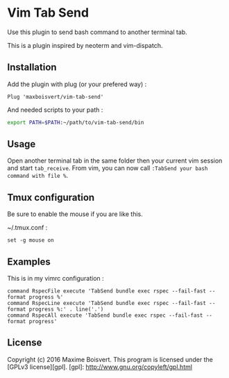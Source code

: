 # Vim Tab Send

Use this plugin to send bash command to another terminal tab.

This is a plugin inspired by neoterm and vim-dispatch.

## Installation

Add the plugin with plug (or your prefered way) :
```VimL
Plug 'maxboisvert/vim-tab-send'
```

And needed scripts to your path :
```bash
export PATH=$PATH:~/path/to/vim-tab-send/bin
```

## Usage
Open another terminal tab in the same folder then your current vim session and start `tab_receive`. From vim, you can now call `:TabSend your bash command with file %`.

## Tmux configuration

Be sure to enable the mouse if you are like this.

~/.tmux.conf :
```
set -g mouse on
```

## Examples

This is in my vimrc configuration :
```VimL
command RspecFile execute 'TabSend bundle exec rspec --fail-fast --format progress %'
command RspecLine execute 'TabSend bundle exec rspec --fail-fast --format progress %:' . line('.')
command RspecAll execute 'TabSend bundle exec rspec --fail-fast --format progress'
```

## License

Copyright (c) 2016 Maxime Boisvert.
This program is licensed under the [GPLv3 license][gpl].
[gpl]: http://www.gnu.org/copyleft/gpl.html
